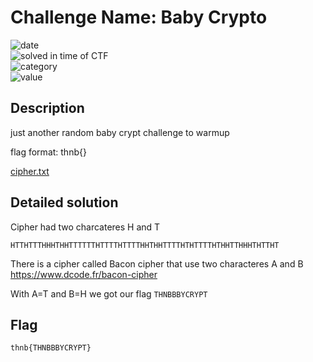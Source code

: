 # Challenge Name: Baby Crypto


![date](https://img.shields.io/badge/date-17.04.2022-brightgreen.svg)  
![solved in time of CTF](https://img.shields.io/badge/solved-in%20time%20of%20CTF-brightgreen.svg)   
![category](https://img.shields.io/badge/category-Cryotography-blueviolet.svg)   
![value](https://img.shields.io/badge/value-50-blue.svg)  


## Description

just another random baby crypt challenge to warmup

flag format: thnb{}

[cipher.txt](https://thnbdarija.ctfd.io/files/e9ecfd53fecb4013c9a06e12e8abbad2/cipher.txt?token=eyJ1c2VyX2lkIjoyNywidGVhbV9pZCI6MTUsImZpbGVfaWQiOjd9.Yls_VA.wvv5mX4BPghMKLemSnWjluBjBf4)
 
## Detailed solution

Cipher had two charcateres H and T 

```
HTTHTTTHHHTHHTTTTTTHTTTTHTTTTHHTHHTTTTHTHTTTTHTHHTTHHHTHTTHT
```

There is a cipher called Bacon cipher that use two characteres A and B https://www.dcode.fr/bacon-cipher 

With A=T and  B=H we got our flag `THNBBBYCRYPT`  

## Flag

```
thnb{THNBBBYCRYPT}
```



